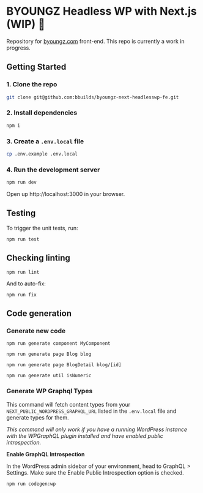 # BYOUNGZ Headless WP with Next.js (WIP) :construction:

Repository for [byoungz.com](https://byoungz.com/) front-end. This repo is currently a work in progress. 

## Getting Started

### 1. Clone the repo

```bash
git clone git@github.com:bbuilds/byoungz-next-headlesswp-fe.git
```

### 2. Install dependencies

```bash
npm i
```
### 3. Create a `.env.local` file

```bash
cp .env.example .env.local
```


### 4. Run the development server

```bash
npm run dev
```

Open up http://localhost:3000 in your browser.

## Testing

To trigger the unit tests, run:

```shell
npm run test
```

## Checking linting

```shell
npm run lint
```

And to auto-fix:

```shell
npm run fix
```

## Code generation

### Generate new code

```shell
npm run generate component MyComponent
```

```shell
npm run generate page Blog blog
```

```shell
npm run generate page BlogDetail blog/[id]
```

```shell
npm run generate util isNumeric
```

### Generate WP Graphql Types

This command will fetch content types from your `NEXT_PUBLIC_WORDPRESS_GRAPHQL_URL` listed in the `.env.local` file and generate types for them.

*This command will only work if you have a running WordPress instance with the WPGraphQL plugin installed and have enabled public introspection.*

**Enable GraphQL Introspection**

In the WordPress admin sidebar of your environment, head to GraphQL > Settings. Make sure the Enable Public Introspection option is checked. 

```shell
npm run codegen:wp
```
